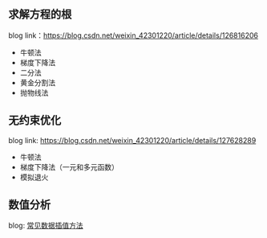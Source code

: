 
## 求解方程的根

blog link：https://blog.csdn.net/weixin_42301220/article/details/126816206


- 牛顿法
- 梯度下降法
- 二分法
- 黄金分割法
- 抛物线法

## 无约束优化

blog link: https://blog.csdn.net/weixin_42301220/article/details/127628289

- 牛顿法
- 梯度下降法（一元和多元函数）
- 模拟退火

## 数值分析

blog: [常见数据插值方法](https://blog.csdn.net/weixin_42301220/article/details/126803674)

